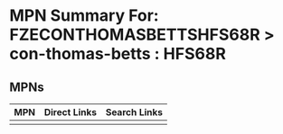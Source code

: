 



# MPN Summary For: FZECONTHOMASBETTSHFS68R > con-thomas-betts : HFS68R

## MPNs
  

|MPN|Direct Links|Search Links|
| :--- | :--- | :--- |
||||
